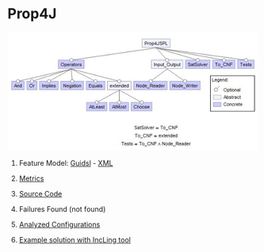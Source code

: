# Prop4J

![image](https://raw.githubusercontent.com/fischerJF/challenge/master/featureModel/Prop4J.JPG)

1. Feature Model: [Guidsl](https://github.com/fischerJF/challenge/blob/master/workspace_IncLing/Prop4J-SPL/modified-model.m) - [XML](https://github.com/fischerJF/challenge/blob/master/workspace_IncLing/Prop4J-SPL/model.xml)

2. [Metrics](https://github.com/fischerJF/challenge/blob/master/metrics/Prop4J-SPL.csv)
 
3. [Source Code](https://github.com/fischerJF/challenge/tree/master/workspace_IncLing/Prop4J-SPL)

4. Failures Found (not found)

5. [Analyzed Configurations](https://github.com/fischerJF/challenge/tree/master/workspace_IncLing/Tools/All_valid_conf/Prop4J/products)

6. [Example solution with IncLing tool](https://github.com/fischerJF/challenge/tree/master/workspace_IncLing/Tools/IncLing/Prop4J/products)